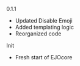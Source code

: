 0.1.1
- Updated Disable Emoji
- Added templating logic
- Reorganized code

Init
- Fresh start of EJOcore